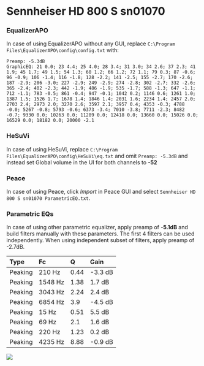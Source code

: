 # Sennheiser HD 800 S sn01070

### EqualizerAPO
In case of using EqualizerAPO without any GUI, replace `C:\Program Files\EqualizerAPO\config\config.txt`
with:
```
Preamp: -5.3dB
GraphicEQ: 21 0.0; 23 4.4; 25 4.0; 28 3.4; 31 3.0; 34 2.6; 37 2.3; 41 1.9; 45 1.7; 49 1.5; 54 1.3; 60 1.2; 66 1.2; 72 1.1; 79 0.3; 87 -0.6; 96 -0.9; 106 -1.4; 116 -1.8; 128 -2.2; 141 -2.5; 155 -2.7; 170 -2.6; 187 -2.9; 206 -3.0; 227 -2.9; 249 -2.9; 274 -2.8; 302 -2.7; 332 -2.6; 365 -2.4; 402 -2.3; 442 -1.9; 486 -1.9; 535 -1.7; 588 -1.3; 647 -1.1; 712 -1.1; 783 -0.5; 861 -0.4; 947 -0.1; 1042 0.2; 1146 0.6; 1261 1.0; 1387 1.5; 1526 1.7; 1678 1.4; 1846 1.4; 2031 1.6; 2234 1.4; 2457 2.0; 2703 2.4; 2973 2.0; 3270 2.6; 3597 2.1; 3957 0.4; 4353 -0.3; 4788 -0.0; 5267 -0.8; 5793 -0.6; 6373 -3.4; 7010 -3.8; 7711 -2.3; 8482 -0.7; 9330 0.0; 10263 0.0; 11289 0.0; 12418 0.0; 13660 0.0; 15026 0.0; 16529 0.0; 18182 0.0; 20000 -2.1
```

### HeSuVi
In case of using HeSuVi, replace `C:\Program Files\EqualizerAPO\config\HeSuVi\eq.txt` and omit `Preamp:
-5.3dB` and instead set Global volume in the UI for both channels to **-52**

### Peace
In case of using Peace, click *Import* in Peace GUI and select `Sennheiser HD 800 S sn01070 ParametricEQ.txt`.

### Parametric EQs
In case of using other parametric equalizer, apply preamp of **-5.1dB** and build filters manually
with these parameters. The first 4 filters can be used independently.
When using independent subset of filters, apply preamp of -2.7dB.

| Type    | Fc      |    Q | Gain    |
|:--------|:--------|:-----|:--------|
| Peaking | 210 Hz  | 0.44 | -3.3 dB |
| Peaking | 1548 Hz | 1.38 | 1.7 dB  |
| Peaking | 3043 Hz | 2.24 | 2.4 dB  |
| Peaking | 6854 Hz | 3.9  | -4.5 dB |
| Peaking | 15 Hz   | 0.51 | 5.5 dB  |
| Peaking | 69 Hz   | 2.1  | 1.6 dB  |
| Peaking | 220 Hz  | 1.23 | 0.2 dB  |
| Peaking | 4235 Hz | 8.88 | -0.9 dB |

![](https://raw.githubusercontent.com/jaakkopasanen/AutoEq/master/results/innerfidelity/sbaf-serious/Sennheiser%20HD%20800%20S%20sn01070/Sennheiser%20HD%20800%20S%20sn01070.png)